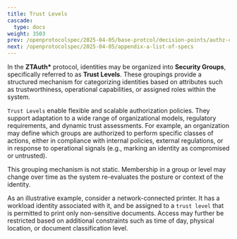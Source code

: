 ```yaml
---
title: Trust Levels
cascade:
  type: docs
weight: 3503
prev: /openprotocolspec/2025-04-05/base-protcol/decision-points/authz-check
next: /openprotocolspec/2025-04-05/appendix-a-list-of-specs
---
```


In the **ZTAuth\*** protocol, identities may be organized into **Security Groups**, specifically referred to as **Trust Levels**. These groupings provide a structured mechanism for categorizing identities based on attributes such as trustworthiness, operational capabilities, or assigned roles within the system.

`Trust Levels` enable flexible and scalable authorization policies. They support adaptation to a wide range of organizational models, regulatory requirements, and dynamic trust assessments. For example, an organization may define which groups are authorized to perform specific classes of actions, either in compliance with internal policies, external regulations, or in response to operational signals (e.g., marking an identity as compromised or untrusted).

This grouping mechanism is not static. Membership in a group or level may change over time as the system re-evaluates the posture or context of the identity.

As an illustrative example, consider a network-connected printer. It has a workload identity associated with it, and be assigned to a `trust level` that is permitted to print only non-sensitive documents. Access may further be restricted based on additional constraints such as time of day, physical location, or document classification level.
